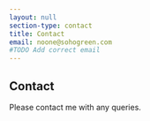 ```yaml
---
layout: null
section-type: contact
title: Contact
email: noone@sohogreen.com
#TODO Add correct email
---
```

## Contact

Please contact me with any queries.
